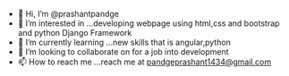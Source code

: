 - 👋 Hi, I’m @prashantpandge
- 👀 I’m interested in ...developing webpage using html,css and bootstrap and python Django Framework
- 🌱 I’m currently learning ...new skills that is angular,python 
- 💞️ I’m looking to collaborate on for a job into development
- 📫 How to reach me ...reach me at pandgeprashant1434@gmail.com

<!---
prashantpandge/prashantpandge is a ✨ special ✨ repository because its `README.md` (this file) appears on your GitHub profile.
You can click the Preview link to take a look at your changes.
--->
